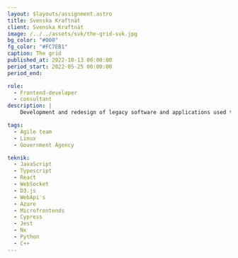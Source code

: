```yaml
---
layout: $layouts/assignment.astro
title: Svenska Kraftnät
client: Svenska Kraftnät
image: /../../assets/svk/the-grid-svk.jpg
bg_color: "#000"
fg_color: "#FC7EB1"
caption: The grid
published_at: 2022-10-13 00:00:00
period_start: 2022-05-25 00:00:00
period_end: 

role:
  - Frontend-developer
  - consultant
description: |
    Development and redesign of legacy software and applications used to guide and manage power grid systems. Ongoing consultancy assignment, where I'm tasked to bring modern coding practices, user experience in graphical ui's, evangelising primarily about the web as an interface for a tech heavy organisation.

tags:
  - Agile team
  - Linux
  - Government Agency

teknik:
  - JavaScript
  - Typescript
  - React
  - WebSocket
  - D3.js 
  - WebApi's 
  - Azure 
  - Microfrontends
  - Cypress 
  - Jest 
  - Nx
  - Python
  - C++
---
```

